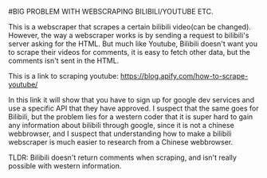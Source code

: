#BIG PROBLEM WITH WEBSCRAPING BILIBILI/YOUTUBE ETC.

This is a webscraper that scrapes a certain bilibili video(can be changed). However, the way a webscraper works is by sending a request to bilibili's server asking for the HTML. But much like Youtube, Bilibili doesn't want you to scrape their videos for comments, it is easy to fetch other data, but the comments isn't sent in the HTML. 

This is a link to scraping youtube: https://blog.apify.com/how-to-scrape-youtube/

In this link it will show that you have to sign up for google dev services and use a specific API that they have approved. I suspect that the same goes for Bilibili,  but the problem lies for a western coder that it is super hard to gain any information about bilibili through google, since it is not a chinese webbrowser, and I suspect that understanding how to make a bilibili webscraper is much easier to research from a Chinese webbrowser. 

TLDR: Bilibili doesn't return comments when scraping, and isn't really possible with western information.
